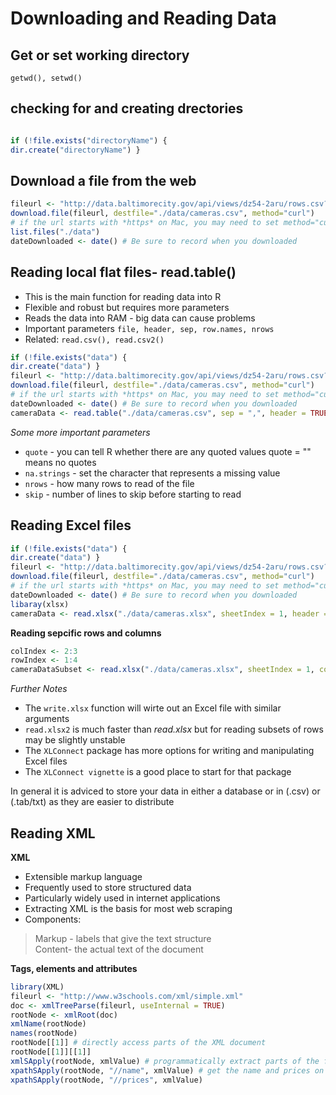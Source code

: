 # Downloading and Reading Data
## Get or set working directory
`getwd(), setwd()`
## checking for and creating drectories
```r

if (!file.exists("directoryName") {
dir.create("directoryName") }
```
## Download a file from the web
```r
fileurl <- "http://data.baltimorecity.gov/api/views/dz54-2aru/rows.csv?accessType=DOWNLOAD"
download.file(fileurl, destfile="./data/cameras.csv", method="curl") 
# if the url starts with *https* on Mac, you may need to set method="curl"
list.files("./data")
dateDownloaded <- date() # Be sure to record when you downloaded
```

## Reading local flat files- read.table()
* This is the main function for reading data into R
* Flexible and robust but requires more parameters
* Reads the data into RAM - big data can cause problems
* Important parameters `file, header, sep, row.names, nrows`
* Related: `read.csv(), read.csv2()`

```r
if (!file.exists("data") {
dir.create("data") }
fileurl <- "http://data.baltimorecity.gov/api/views/dz54-2aru/rows.csv?accessType=DOWNLOAD"
download.file(fileurl, destfile="./data/cameras.csv", method="curl")   
# if the url starts with *https* on Mac, you may need to set method="curl"
dateDownloaded <- date() # Be sure to record when you downloaded
cameraData <- read.table("./data/cameras.csv", sep = ",", header = TRUE)
```
*Some more important parameters*   
* `quote` - you can tell R whether there are any quoted values quote = "" means no quotes
* `na.strings` - set the character that represents a missing value
* `nrows` - how many rows to read of the file
* `skip` - number of lines to skip before starting to read

## Reading Excel files
```r
if (!file.exists("data") {
dir.create("data") }
fileurl <- "http://data.baltimorecity.gov/api/views/dz54-2aru/rows.csv?accessType=DOWNLOAD"
download.file(fileurl, destfile="./data/cameras.csv", method="curl")   
# if the url starts with *https* on Mac, you may need to set method="curl"
dateDownloaded <- date() # Be sure to record when you downloaded
libaray(xlsx)
cameraData <- read.xlsx("./data/cameras.xlsx", sheetIndex = 1, header = TRUE)
```
**Reading sepcific rows and columns**
```r
colIndex <- 2:3
rowIndex <- 1:4
cameraDataSubset <- read.xlsx("./data/cameras.xlsx", sheetIndex = 1, colIndex = colIndex, rowIndex = rowIndex)
```
*Further Notes*
* The `write.xlsx` function will wirte out an Excel file with similar arguments
* `read.xlsx2` is much faster than *read.xlsx* but for reading subsets of rows may be slightly unstable
* The `XLConnect` package has more options for writing and manipulating Excel files
* The `XLConnect vignette` is a good place to start for that package  

In general it is adviced to store your data in either a database or in (.csv) or (.tab/txt) as they are easier to distribute

## Reading XML
**XML**
* Extensible markup language
* Frequently used to store structured data
* Particularly widely used in internet applications
* Extracting XML is the basis for most web scraping
* Components:    
> Markup - labels that give the text structure    
> Content- the actual text of the document    

**Tags, elements and attributes**
```r
library(XML)
fileurl <- "http://www.w3schools.com/xml/simple.xml"
doc <- xmlTreeParse(fileurl, useInternal = TRUE)
rootNode <- xmlRoot(doc)
xmlName(rootNode)
names(rootNode)
rootNode[[1]] # directly access parts of the XML document
rootNode[[1]][[1]]
xmlSApply(rootNode, xmlValue) # programmatically extract parts of the file
xpathSApply(rootNode, "//name", xmlValue) # get the name and prices on the menu
xpathSApply(rootNode, "//prices", xmlValue)
```

